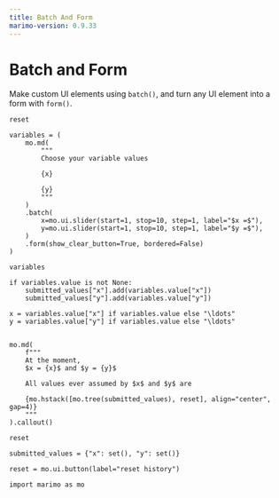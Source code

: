 ```yaml
---
title: Batch And Form
marimo-version: 0.9.33
---
```


# Batch and Form
<!---->
Make custom UI elements using `batch()`, and turn any UI element
into a form with `form()`.

```{.python.marimo}
reset

variables = (
    mo.md(
        """
        Choose your variable values

        {x}

        {y}
        """
    )
    .batch(
        x=mo.ui.slider(start=1, stop=10, step=1, label="$x =$"),
        y=mo.ui.slider(start=1, stop=10, step=1, label="$y =$"),
    )
    .form(show_clear_button=True, bordered=False)
)

variables
```

```{.python.marimo}
if variables.value is not None:
    submitted_values["x"].add(variables.value["x"])
    submitted_values["y"].add(variables.value["y"])

x = variables.value["x"] if variables.value else "\ldots"
y = variables.value["y"] if variables.value else "\ldots"


mo.md(
    f"""
    At the moment,
    $x = {x}$ and $y = {y}$

    All values ever assumed by $x$ and $y$ are

    {mo.hstack([mo.tree(submitted_values), reset], align="center", gap=4)}
    """
).callout()
```

```{.python.marimo}
reset

submitted_values = {"x": set(), "y": set()}
```

```{.python.marimo}
reset = mo.ui.button(label="reset history")
```

```{.python.marimo}
import marimo as mo
```